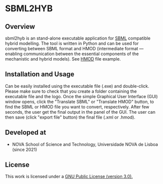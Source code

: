 # SBML2HYB
## Overview
sbml2hyb is an stand-alone executable application for [SBML](https://synonym.caltech.edu/) compatible hybrid modelling. The tool is written in Python and can be used for converting between SBML format and HMOD (intermediate format — enabling communication between the essential components of the mechanistic and hybrid models). See [HMOD](https://github.com/rs-costa/sbml2hyb/blob/main/models/chassagnole1hyb.hmod) file example.

## Installation and Usage
Can be easily installed using the executable file (.exe) and double-click. Please make sure to check that you create a folder containing the executable file and the logo.
Once the simple Graphical User Interface (GUI) window opens, click the "Translate SBML" or "Translate HMOD" button, to find the SBML or HMOD file you want to convert, respectively.  After few seconds, the user get the final output in the panel of the GUI. The user can then save (click "export file" button) the final file (.xml or .hmod).

## Developed at
- NOVA School of Science and Technology, Universidade NOVA de Lisboa (since 2021)

## License
This work is licensed under a <a href="https://www.gnu.org/licenses/gpl-3.0.html"> GNU Public License (version 3.0).</a>
